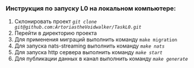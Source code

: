 
### Инструкция по запуску L0 на локальном компьютере:

1. Склонировать проект *`git clone git@github.com:ArtoriastheVoidwalker/TaskL0.git`*
2. Перейти в директорию проекта
3. Для применения миграций выполнить команду `make migration`
4. Для запуска nats-streaming выполнить команду *`make nats`*
5. Для запуска http сервера  выполнить команду *`make start`*
6. Для публикации данных в канал  выполнить команду *`make generate`*

